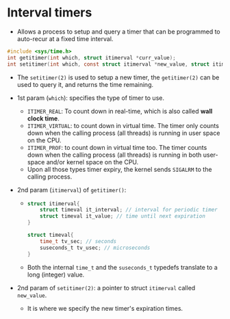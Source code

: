 # Interval timers

- Allows a process to setup and query a timer that can be programmed to auto-recur at a fixed time interval.

```c
#include <sys/time.h>
int getitimer(int which, struct itimerval *curr_value);
int setitimer(int which, const struct itimerval *new_value, struct itimerval *old_value);
```

- The `setitimer(2)` is used to setup a new timer, the `getitimer(2)` can be used to query it, and returns the time remaining.

- 1st param (`which`): specifies the type of timer to use.

  - `ITIMER_REAL`: To count down in real-time, which is also called **wall clock time**. 
  - `ITIMER_VIRTUAL`: to count down in virtual time. The timer only counts down when the calling process (all threads) is running in user space on the CPU.
  - `ITIMER_PROF`: to count down in virtual time too. The timer counts down when the calling process (all threads) is running in both user-space and/or kernel space on the CPU.
  - Upon all those types timer expiry, the kernel sends `SIGALRM` to the calling process.

- 2nd param (`itimerval`) of `getitimer()`: 

  - ```c
    struct itimerval{
        struct timeval it_interval; // interval for periodic timer
        struct timeval it_value; // time until next expiration
    }
    
    struct timeval{
        time_t tv_sec; // seconds
        suseconds_t tv_usec; // microseconds
    }
    ```

  - Both the internal `time_t` and the `suseconds_t` typedefs translate to a long (integer) value.

- 2nd param of `setitimer(2)`: a pointer to struct `itimerval` called `new_value`.

  - It is where we specify the new timer's expiration times.
